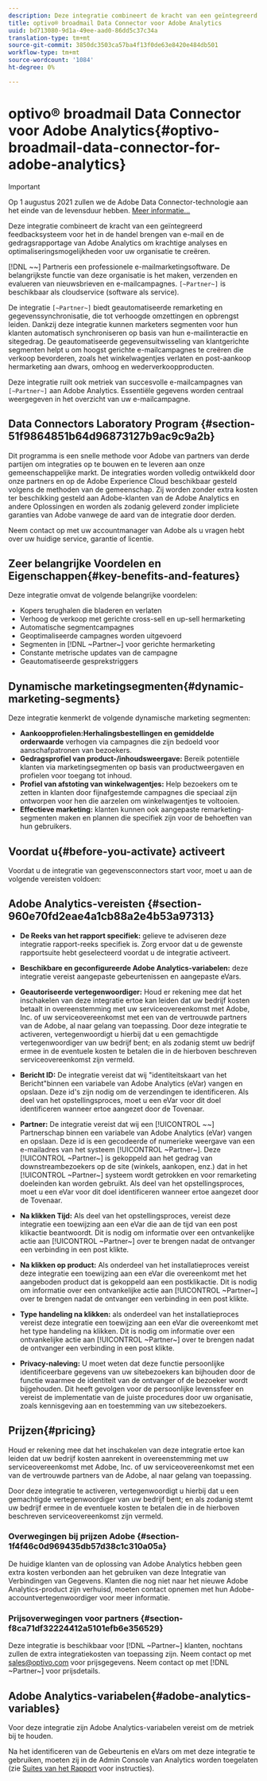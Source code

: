 ```yaml
---
description: Deze integratie combineert de kracht van een geïntegreerd feedbacksysteem voor het in de handel brengen van e-mail en de gedragsrapportage van Adobe Analytics om krachtige analyses en optimaliseringsmogelijkheden voor uw organisatie te creëren.
title: optivo® broadmail Data Connector voor Adobe Analytics
uuid: bd713080-9d1a-49ee-aad0-86dd5c37c34a
translation-type: tm+mt
source-git-commit: 3850dc3503ca57ba4f13f0de63e8420e484db501
workflow-type: tm+mt
source-wordcount: '1084'
ht-degree: 0%

---
```



# optivo® broadmail Data Connector voor Adobe Analytics{#optivo-broadmail-data-connector-for-adobe-analytics}

>[!IMPORTANT]
>
>Op 1 augustus 2021 zullen we de Adobe Data Connector-technologie aan het einde van de levensduur hebben. [Meer informatie...](/help/import/data-connectors/data-connectors-eol.md)

Deze integratie combineert de kracht van een geïntegreerd feedbacksysteem voor het in de handel brengen van e-mail en de gedragsrapportage van Adobe Analytics om krachtige analyses en optimaliseringsmogelijkheden voor uw organisatie te creëren.

[!DNL ~~] Partneris een professionele e-mailmarketingsoftware. De belangrijkste functie van deze organisatie is het maken, verzenden en evalueren van nieuwsbrieven en e-mailcampagnes. `[~Partner~]` is beschikbaar als cloudservice (software als service).

De integratie `[~Partner~]` biedt geautomatiseerde remarketing en gegevenssynchronisatie, die tot verhoogde omzettingen en opbrengst leiden. Dankzij deze integratie kunnen marketers segmenten voor hun klanten automatisch synchroniseren op basis van hun e-mailinteractie en sitegedrag. De geautomatiseerde gegevensuitwisseling van klantgerichte segmenten helpt u om hoogst gerichte e-mailcampagnes te creëren die verkoop bevorderen, zoals het winkelwagentjes verlaten en post-aankoop hermarketing aan dwars, omhoog en wederverkoopproducten.

Deze integratie ruilt ook metriek van succesvolle e-mailcampagnes van `[~Partner~]` aan Adobe Analytics. Essentiële gegevens worden centraal weergegeven in het overzicht van uw e-mailcampagne.

## Data Connectors Laboratory Program {#section-51f9864851b64d96873127b9ac9c9a2b}

Dit programma is een snelle methode voor Adobe van partners van derde partijen om integraties op te bouwen en te leveren aan onze gemeenschappelijke markt. De integraties worden volledig ontwikkeld door onze partners en op de Adobe Experience Cloud beschikbaar gesteld volgens de methoden van de gemeenschap. Zij worden zonder extra kosten ter beschikking gesteld aan Adobe-klanten van de Adobe Analytics en andere Oplossingen en worden als zodanig geleverd zonder impliciete garanties van Adobe vanwege de aard van de integratie door derden.

Neem contact op met uw accountmanager van Adobe als u vragen hebt over uw huidige service, garantie of licentie.

## Zeer belangrijke Voordelen en Eigenschappen{#key-benefits-and-features}

Deze integratie omvat de volgende belangrijke voordelen:

* Kopers terughalen die bladeren en verlaten
* Verhoog de verkoop met gerichte cross-sell en up-sell hermarketing
* Automatische segmentcampagnes
* Geoptimaliseerde campagnes worden uitgevoerd
* Segmenten in [!DNL ~Partner~] voor gerichte hermarketing
* Constante metrische updates van de campagne
* Geautomatiseerde gesprekstriggers

## Dynamische marketingsegmenten{#dynamic-marketing-segments}

Deze integratie kenmerkt de volgende dynamische marketing segmenten:

* **Aankoopprofielen:Herhalingsbestellingen en gemiddelde orderwaarde** verhogen via campagnes die zijn bedoeld voor aanschafpatronen van bezoekers.
* **Gedragsprofiel van product-/inhoudsweergave:** Bereik potentiële klanten via marketingsegmenten op basis van productweergaven en profielen voor toegang tot inhoud.
* **Profiel van afstoting van winkelwagentjes:** Help bezoekers om te zetten in klanten door fijnafgestemde campagnes die speciaal zijn ontworpen voor hen die aarzelen om winkelwagentjes te voltooien.
* **Effectieve marketing:** klanten kunnen ook aangepaste remarketing-segmenten maken en plannen die specifiek zijn voor de behoeften van hun gebruikers.

## Voordat u{#before-you-activate} activeert

Voordat u de integratie van gegevensconnectors start voor, moet u aan de volgende vereisten voldoen:

## Adobe Analytics-vereisten {#section-960e70fd2eae4a1cb88a2e4b53a97313}

* **De Reeks van het rapport specifiek:** gelieve te adviseren deze integratie rapport-reeks specifiek is. Zorg ervoor dat u de gewenste rapportsuite hebt geselecteerd voordat u de integratie activeert.
* **Beschikbare en geconfigureerde Adobe Analytics-variabelen:** deze integratie vereist aangepaste gebeurtenissen en aangepaste eVars.

* **Geautoriseerde vertegenwoordiger:** Houd er rekening mee dat het inschakelen van deze integratie ertoe kan leiden dat uw bedrijf kosten betaalt in overeenstemming met uw serviceovereenkomst met Adobe, Inc. of uw serviceovereenkomst met een van de vertrouwde partners van de Adobe, al naar gelang van toepassing. Door deze integratie te activeren, vertegenwoordigt u hierbij dat u een gemachtigde vertegenwoordiger van uw bedrijf bent; en als zodanig stemt uw bedrijf ermee in de eventuele kosten te betalen die in de hierboven beschreven serviceovereenkomst zijn vermeld.
* **Bericht ID:** De integratie vereist dat wij &quot;identiteitskaart van het Bericht&quot;binnen een variabele van Adobe Analytics (eVar) vangen en opslaan. Deze id&#39;s zijn nodig om de verzendingen te identificeren. Als deel van het opstellingsproces, moet u een eVar voor dit doel identificeren wanneer ertoe aangezet door de Tovenaar.
* **Partner:** De integratie vereist dat wij een  [!UICONTROL ~~] Partnerschap binnen een variabele van Adobe Analytics (eVar) vangen en opslaan. Deze id is een gecodeerde of numerieke weergave van een e-mailadres van het systeem [!UICONTROL ~Partner~]. Deze [!UICONTROL ~Partner~] is gekoppeld aan het gedrag van downstreambezoekers op de site (winkels, aankopen, enz.) dat in het [!UICONTROL ~Partner~] systeem wordt getrokken en voor remarketing doeleinden kan worden gebruikt. Als deel van het opstellingsproces, moet u een eVar voor dit doel identificeren wanneer ertoe aangezet door de Tovenaar.
* **Na klikken Tijd:** Als deel van het opstellingsproces, vereist deze integratie een toewijzing aan een eVar die aan de tijd van een post klikactie beantwoordt. Dit is nodig om informatie over een ontvankelijke actie aan [!UICONTROL ~Partner~] over te brengen nadat de ontvanger een verbinding in een post klikte.

* **Na klikken op product:** Als onderdeel van het installatieproces vereist deze integratie een toewijzing aan een eVar die overeenkomt met het aangeboden product dat is gekoppeld aan een postklikactie. Dit is nodig om informatie over een ontvankelijke actie aan [!UICONTROL ~Partner~] over te brengen nadat de ontvanger een verbinding in een post klikte.

* **Type handeling na klikken:** als onderdeel van het installatieproces vereist deze integratie een toewijzing aan een eVar die overeenkomt met het type handeling na klikken. Dit is nodig om informatie over een ontvankelijke actie aan [!UICONTROL ~Partner~] over te brengen nadat de ontvanger een verbinding in een post klikte.

* **Privacy-naleving:** U moet weten dat deze functie persoonlijke identificeerbare gegevens van uw sitebezoekers kan bijhouden door de functie waarmee de identiteit van de ontvanger of de bezoeker wordt bijgehouden. Dit heeft gevolgen voor de persoonlijke levenssfeer en vereist de implementatie van de juiste procedures door uw organisatie, zoals kennisgeving aan en toestemming van uw sitebezoekers.

## Prijzen{#pricing}

Houd er rekening mee dat het inschakelen van deze integratie ertoe kan leiden dat uw bedrijf kosten aanrekent in overeenstemming met uw serviceovereenkomst met Adobe, Inc. of uw serviceovereenkomst met een van de vertrouwde partners van de Adobe, al naar gelang van toepassing.

Door deze integratie te activeren, vertegenwoordigt u hierbij dat u een gemachtigde vertegenwoordiger van uw bedrijf bent; en als zodanig stemt uw bedrijf ermee in de eventuele kosten te betalen die in de hierboven beschreven serviceovereenkomst zijn vermeld.

### Overwegingen bij prijzen Adobe {#section-1f4f46c0d969435db57d38c1c310a05a}

De huidige klanten van de oplossing van Adobe Analytics hebben geen extra kosten verbonden aan het gebruiken van deze Integratie van Verbindingen van Gegevens. Klanten die nog niet naar het nieuwe Adobe Analytics-product zijn verhuisd, moeten contact opnemen met hun Adobe-accountvertegenwoordiger voor meer informatie.

### Prijsoverwegingen voor partners {#section-f8ca71df32224412a5101efb6e356529}

Deze integratie is beschikbaar voor [!DNL ~Partner~] klanten, nochtans zullen de extra integratiekosten van toepassing zijn. Neem contact op met sales@optivo.com voor prijsgegevens. Neem contact op met [!DNL ~Partner~] voor prijsdetails.

## Adobe Analytics-variabelen{#adobe-analytics-variables}

Voor deze integratie zijn Adobe Analytics-variabelen vereist om de metriek bij te houden.

Na het identificeren van de Gebeurtenis en eVars om met deze integratie te gebruiken, moeten zij in de Admin Console van Analytics worden toegelaten (zie [Suites van het Rapport](https://docs.adobe.com/content/help/en/analytics/admin/manage-report-suites/report-suites-admin.html) voor instructies).
